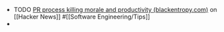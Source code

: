 - TODO [PR process killing morale and productivity (blackentropy.com)](https://news.ycombinator.com/item?id=42274003) on [[Hacker News]] #[[Software Engineering/Tips]]
-
